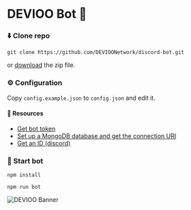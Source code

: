 # DEVIOO Bot 🤖
### ⬇️ Clone repo
```
git clone https://github.com/DEVIOONetwork/discord-bot.git
```
or <a href="https://github.com/DEVIOONetwork/discord-bot/archive/refs/heads/master.zip">download</a> the zip file.
### ⚙️ Configuration
Copy `config.example.json` to `config.json` and edit it.
#### 🔗 Resources
- [Get bot token](https://github.com/reactiflux/discord-irc/wiki/Creating-a-discord-bot-&-getting-a-token)
- [Set up a MongoDB database and get the connection URI](https://www.mongodb.com/basics/mongodb-atlas-tutorial)
- [Get an ID (discord)](https://support.discord.com/hc/en-us/community/posts/360043210111/comments/360010460691)
### 🚀 Start bot
```
npm install

npm run bot
```
![DEVIOO Banner](https://sharefiles.devioo.com/Images/Branding/DEVIOO_BANNER.png)